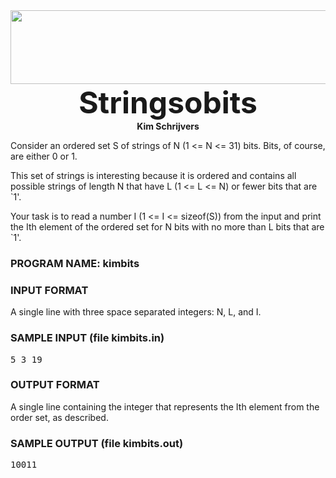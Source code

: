 <html><head> <title>Problem 69: Stringsobits</title> </head>
<img src="http://train.usaco.org/usaco/cow1.jpg" width="742" height="118">
<center>
<b><font size="7">Stringsobits</font></b><br>
<b>Kim Schrijvers</b>
</center>

<p> Consider an ordered set S of strings of N (1 &lt;= N &lt;= 31)
bits.  Bits, of course, are either 0 or 1.

</p><p> This set of strings is interesting because it is ordered and
contains all possible strings of length N that have L (1 &lt;= L
&lt;= N) or fewer bits that are `1'.

</p><p> Your task is to read a number I (1 &lt;= I &lt;= sizeof(S))
from the input and print the Ith element of the ordered set for N
bits with no more than L bits that are `1'.

</p><h3>PROGRAM NAME: kimbits</h3>

<h3>INPUT FORMAT</h3>

A single line with three space separated integers: N, L, and I.

<h3>SAMPLE INPUT (file kimbits.in) </h3>

<pre>5 3 19
</pre>

<h3>OUTPUT FORMAT</h3>

A single line containing the integer that represents the Ith element
from the order set, as described.

<h3>SAMPLE OUTPUT (file kimbits.out)</h3>

<pre>10011
</pre>
